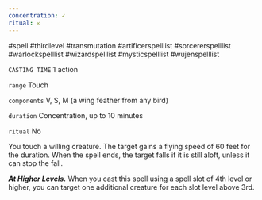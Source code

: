 ```yaml
---
concentration: ✓
ritual: 𐄂
---
```

#spell #thirdlevel #transmutation #artificerspelllist #sorcererspelllist #warlockspelllist #wizardspelllist #mysticspelllist #wujenspelllist

`CASTING TIME`
1 action

`range`
Touch

`components`
V, S, M (a wing feather from any bird)

`duration`
Concentration, up to 10 minutes

`ritual`
No

You touch a willing creature. The target gains a flying speed of 60 feet for the duration. When the spell ends, the target falls if it is still aloft, unless it can stop the fall.

**_At Higher Levels._** When you cast this spell using a spell slot of 4th level or higher, you can target one additional creature for each slot level above 3rd.